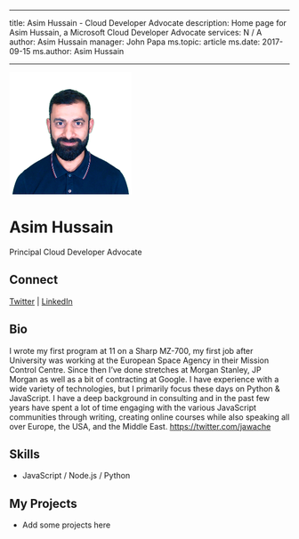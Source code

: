 ---
title: Asim Hussain - Cloud Developer Advocate
description: Home page for Asim Hussain, a Microsoft Cloud Developer Advocate
services: N / A
author: Asim Hussain
manager: John Papa
ms.topic: article
ms.date: 2017-09-15
ms.author: Asim Hussain
-- -

![Image of Asim Hussain](media/profiles/asim-hussain.png)

# Asim Hussain

Principal Cloud Developer Advocate

## Connect
[Twitter](https://twitter.com/jawache) | [LinkedIn](https://linkedin.com/in/jawache)

## Bio

I wrote my first program at 11 on a Sharp MZ-700, my first job after University was working at the European Space Agency in their Mission Control Centre. Since then I’ve done stretches at Morgan Stanley, JP Morgan as well as a bit of contracting at Google.
I have experience with a wide variety of technologies, but I primarily focus these days on Python & JavaScript. I have a deep background in consulting and in the past few years have spent a lot of time engaging with the various JavaScript communities through writing, creating online courses while also speaking all over Europe, the USA, and the Middle East.
https://twitter.com/jawache

## Skills

* JavaScript / Node.js / Python


## My Projects

* Add some projects here
